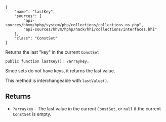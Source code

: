 ``` yamlmeta
{
    "name": "lastKey",
    "sources": [
        "api-sources/hhvm/hphp/system/php/collections/collections.ns.php",
        "api-sources/hhvm/hphp/hack/hhi/collections/interfaces.hhi"
    ],
    "class": "ConstSet"
}
```




Returns the last "key" in the current ` ConstSet `




``` Hack
public function lastKey(): ?arraykey;
```




Since sets do not have keys, it returns the last value.




This method is interchangeable with ` lastValue() `.




## Returns




+ ` ?arraykey ` - The last value in the current `` ConstSet ``, or ``` null ``` if the
  current ```` ConstSet ```` is empty.
<!-- HHAPIDOC -->
